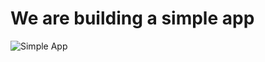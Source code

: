 # We are building a simple app

![Simple App](https://github.com/mittyo/javascript-pocketguide/blob/master/serverless/images/aws-simple-app.png)




